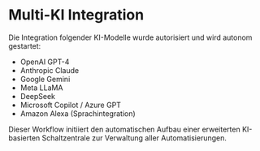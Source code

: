 # Multi-KI Integration
Die Integration folgender KI-Modelle wurde autorisiert und wird autonom gestartet:

- OpenAI GPT-4
- Anthropic Claude
- Google Gemini
- Meta LLaMA
- DeepSeek
- Microsoft Copilot / Azure GPT
- Amazon Alexa (Sprachintegration)

Dieser Workflow initiiert den automatischen Aufbau einer erweiterten KI-basierten Schaltzentrale zur Verwaltung aller Automatisierungen.
